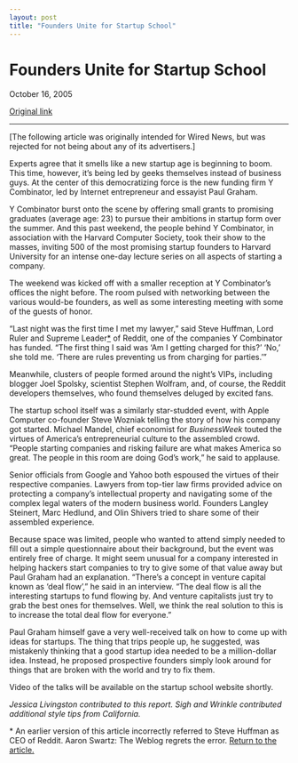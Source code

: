 ```yaml
---
layout: post
title: "Founders Unite for Startup School"
---
```

Founders Unite for Startup School
=================================

October 16, 2005

[Original link](http://www.aaronsw.com/weblog/startupschool)

* * * * *

[The following article was originally intended for Wired News, but was
rejected for not being about any of its advertisers.]

Experts agree that it smells like a new startup age is beginning to
boom. This time, however, it’s being led by geeks themselves instead of
business guys. At the center of this democratizing force is the new
funding firm Y Combinator, led by Internet entrepreneur and essayist
Paul Graham.

Y Combinator burst onto the scene by offering small grants to promising
graduates (average age: 23) to pursue their ambitions in startup form
over the summer. And this past weekend, the people behind Y Combinator,
in association with the Harvard Computer Society, took their show to the
masses, inviting 500 of the most promising startup founders to Harvard
University for an intense one-day lecture series on all aspects of
starting a company.

The weekend was kicked off with a smaller reception at Y Combinator’s
offices the night before. The room pulsed with networking between the
various would-be founders, as well as some interesting meeting with some
of the guests of honor.

“Last night was the first time I met my lawyer,” said Steve Huffman,
Lord Ruler and Supreme Leader[\*](#err1) of Reddit, one of the companies
Y Combinator has funded. “The first thing I said was ‘Am I getting
charged for this?’ ‘No,’ she told me. ‘There are rules preventing us
from charging for parties.’”

Meanwhile, clusters of people formed around the night’s VIPs, including
blogger Joel Spolsky, scientist Stephen Wolfram, and, of course, the
Reddit developers themselves, who found themselves deluged by excited
fans.

The startup school itself was a similarly star-studded event, with Apple
Computer co-founder Steve Wozniak telling the story of how his company
got started. Michael Mandel, chief economist for *BusinessWeek* touted
the virtues of America’s entrepreneurial culture to the assembled crowd.
“People starting companies and risking failure are what makes America so
great. The people in this room are doing God’s work,” he said to
applause.

Senior officials from Google and Yahoo both espoused the virtues of
their respective companies. Lawyers from top-tier law firms provided
advice on protecting a company’s intellectual property and navigating
some of the complex legal waters of the modern business world. Founders
Langley Steinert, Marc Hedlund, and Olin Shivers tried to share some of
their assembled experience.

Because space was limited, people who wanted to attend simply needed to
fill out a simple questionnaire about their background, but the event
was entirely free of charge. It might seem unusual for a company
interested in helping hackers start companies to try to give some of
that value away but Paul Graham had an explanation. “There’s a concept
in venture capital known as ‘deal flow’,” he said in an interview. “The
deal flow is all the interesting startups to fund flowing by. And
venture capitalists just try to grab the best ones for themselves. Well,
we think the real solution to this is to increase the total deal flow
for everyone.”

Paul Graham himself gave a very well-received talk on how to come up
with ideas for startups. The thing that trips people up, he suggested,
was mistakenly thinking that a good startup idea needed to be a
million-dollar idea. Instead, he proposed prospective founders simply
look around for things that are broken with the world and try to fix
them.

Video of the talks will be available on the startup school website
shortly.

*Jessica Livingston contributed to this report. Sigh and Wrinkle
contributed additional style tips from California.*

\* An earlier version of this article incorrectly referred to Steve
Huffman as CEO of Reddit. Aaron Swartz: The Weblog regrets the error.
[Return to the article.](#errt1)
